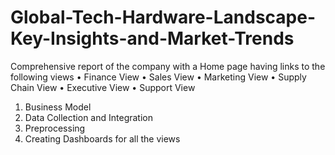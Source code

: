 # Global-Tech-Hardware-Landscape-Key-Insights-and-Market-Trends

Comprehensive report of the company with a Home page having links to the following views
•	Finance View
•	Sales View
•	Marketing View
•	Supply Chain View
•	Executive View
•	Support View


1. Business Model
2. Data Collection and Integration
3. Preprocessing
4. Creating Dashboards for all the views
